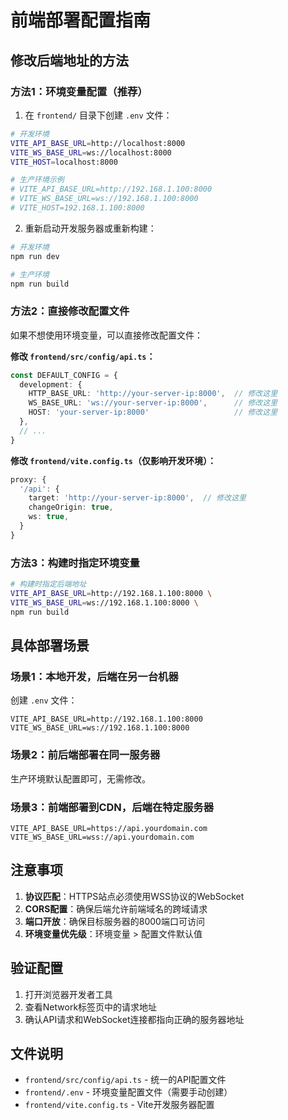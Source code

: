 # 前端部署配置指南

## 修改后端地址的方法

### 方法1：环境变量配置（推荐）

1. 在 `frontend/` 目录下创建 `.env` 文件：

```bash
# 开发环境
VITE_API_BASE_URL=http://localhost:8000
VITE_WS_BASE_URL=ws://localhost:8000
VITE_HOST=localhost:8000

# 生产环境示例
# VITE_API_BASE_URL=http://192.168.1.100:8000
# VITE_WS_BASE_URL=ws://192.168.1.100:8000
# VITE_HOST=192.168.1.100:8000
```

2. 重新启动开发服务器或重新构建：

```bash
# 开发环境
npm run dev

# 生产环境
npm run build
```

### 方法2：直接修改配置文件

如果不想使用环境变量，可以直接修改配置文件：

**修改 `frontend/src/config/api.ts`：**

```typescript
const DEFAULT_CONFIG = {
  development: {
    HTTP_BASE_URL: 'http://your-server-ip:8000',  // 修改这里
    WS_BASE_URL: 'ws://your-server-ip:8000',      // 修改这里
    HOST: 'your-server-ip:8000'                   // 修改这里
  },
  // ...
}
```

**修改 `frontend/vite.config.ts`（仅影响开发环境）：**

```typescript
proxy: {
  '/api': {
    target: 'http://your-server-ip:8000',  // 修改这里
    changeOrigin: true,
    ws: true,
  }
}
```

### 方法3：构建时指定环境变量

```bash
# 构建时指定后端地址
VITE_API_BASE_URL=http://192.168.1.100:8000 \
VITE_WS_BASE_URL=ws://192.168.1.100:8000 \
npm run build
```

## 具体部署场景

### 场景1：本地开发，后端在另一台机器

创建 `.env` 文件：
```
VITE_API_BASE_URL=http://192.168.1.100:8000
VITE_WS_BASE_URL=ws://192.168.1.100:8000
```

### 场景2：前后端部署在同一服务器

生产环境默认配置即可，无需修改。

### 场景3：前端部署到CDN，后端在特定服务器

```
VITE_API_BASE_URL=https://api.yourdomain.com
VITE_WS_BASE_URL=wss://api.yourdomain.com
```

## 注意事项

1. **协议匹配**：HTTPS站点必须使用WSS协议的WebSocket
2. **CORS配置**：确保后端允许前端域名的跨域请求
3. **端口开放**：确保目标服务器的8000端口可访问
4. **环境变量优先级**：环境变量 > 配置文件默认值

## 验证配置

1. 打开浏览器开发者工具
2. 查看Network标签页中的请求地址
3. 确认API请求和WebSocket连接都指向正确的服务器地址

## 文件说明

- `frontend/src/config/api.ts` - 统一的API配置文件
- `frontend/.env` - 环境变量配置文件（需要手动创建）
- `frontend/vite.config.ts` - Vite开发服务器配置
